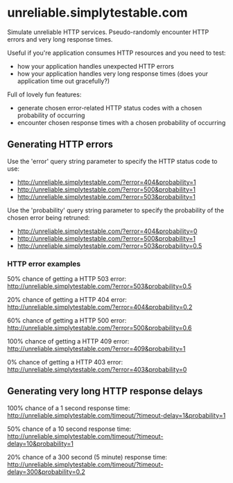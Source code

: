 unreliable.simplytestable.com
=============================

Simulate unreliable HTTP services. Pseudo-randomly encounter HTTP errors and very
long response times.

Useful if you're application consumes HTTP resources and you need to test:

- how your application handles unexpected HTTP errors
- how your application handles very long response times (does your application time
out gracefully?)

Full of lovely fun features:

- generate chosen error-related HTTP status codes with a chosen probability of occurring
- encounter chosen response times with a chosen probability of occurring

## Generating HTTP errors

Use the 'error' query string parameter to specify the HTTP status code to use:

- http://unreliable.simplytestable.com/?error=404&probability=1
- http://unreliable.simplytestable.com/?error=500&probability=1
- http://unreliable.simplytestable.com/?error=503&probability=1

Use the 'probability' query string parameter to specify the probability of the chosen error being retruned:

- http://unreliable.simplytestable.com/?error=404&probability=0
- http://unreliable.simplytestable.com/?error=500&probability=1
- http://unreliable.simplytestable.com/?error=503&probability=0.5

### HTTP error examples

50% chance of getting a HTTP 503 error:<br>
http://unreliable.simplytestable.com/?error=503&probability=0.5

20% chance of getting a HTTP 404 error:<br>
http://unreliable.simplytestable.com/?error=404&probability=0.2

60% chance of getting a HTTP 500 error:<br>
http://unreliable.simplytestable.com/?error=500&probability=0.6

100% chance of getting a HTTP 409 error:<br>
http://unreliable.simplytestable.com/?error=409&probability=1

0% chance of getting a HTTP 403 error:<br>
http://unreliable.simplytestable.com/?error=403&probability=0

## Generating very long HTTP response delays

100% chance of a 1 second response time:
http://unreliable.simplytestable.com/timeout/?timeout-delay=1&probability=1

50% chance of a 10 second response time:
http://unreliable.simplytestable.com/timeout/?timeout-delay=10&probability=1

20% chance of a 300 second (5 minute) response time:
http://unreliable.simplytestable.com/timeout/?timeout-delay=300&probability=0.2